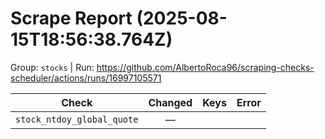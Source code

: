 # Scrape Report (2025-08-15T18:56:38.764Z)

Group: `stocks`  |  Run: https://github.com/AlbertoRoca96/scraping-checks-scheduler/actions/runs/16997105571

| Check | Changed | Keys | Error |
|---|:---:|:--|:--|
| `stock_ntdoy_global_quote` | — |  |  |
